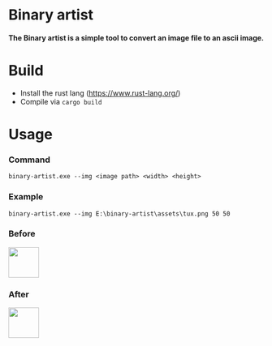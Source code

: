 # Binary artist
#### The Binary artist is a simple tool to convert an image file to an ascii image.

# Build
* Install the rust lang (https://www.rust-lang.org/)
* Compile via ```cargo build```

# Usage

### Command
```binary-artist.exe --img <image path> <width> <height>```

### Example
```binary-artist.exe --img E:\binary-artist\assets\tux.png 50 50```

### Before
<img src="assets/Tux.png" alt="" width="60" height="60">

### After
<img src="assets/ascii_tux.png" alt="" width="60" height="60">
